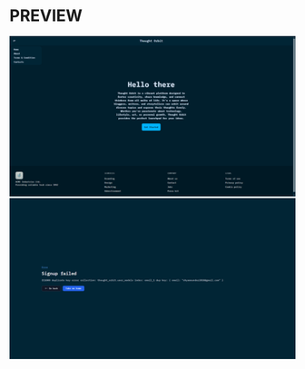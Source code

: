 # PREVIEW

![homepage](<./screenshots/home_page.png> "app starting page")
![errorpage](<./screenshots/error_page.png> "app starting page")

